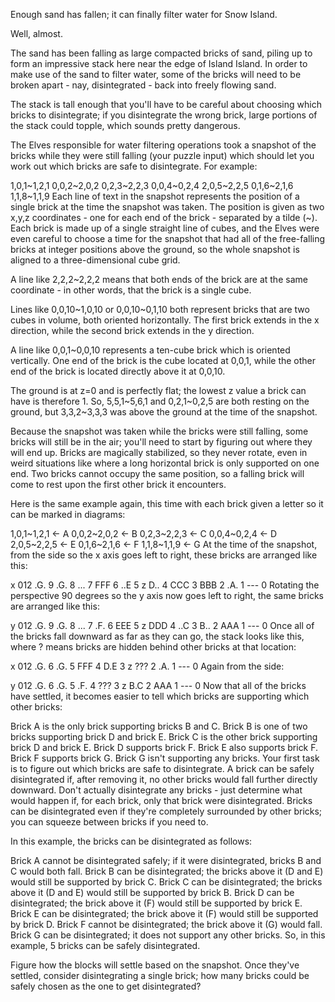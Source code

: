 Enough sand has fallen; it can finally filter water for Snow Island.

Well, almost.

The sand has been falling as large compacted bricks of sand, piling up to form an impressive stack here near the edge of Island Island. In order to make use of the sand to filter water, some of the bricks will need to be broken apart - nay, disintegrated - back into freely flowing sand.

The stack is tall enough that you'll have to be careful about choosing which bricks to disintegrate; if you disintegrate the wrong brick, large portions of the stack could topple, which sounds pretty dangerous.

The Elves responsible for water filtering operations took a snapshot of the bricks while they were still falling (your puzzle input) which should let you work out which bricks are safe to disintegrate. For example:

1,0,1~1,2,1
0,0,2~2,0,2
0,2,3~2,2,3
0,0,4~0,2,4
2,0,5~2,2,5
0,1,6~2,1,6
1,1,8~1,1,9
Each line of text in the snapshot represents the position of a single brick at the time the snapshot was taken. The position is given as two x,y,z coordinates - one for each end of the brick - separated by a tilde (~). Each brick is made up of a single straight line of cubes, and the Elves were even careful to choose a time for the snapshot that had all of the free-falling bricks at integer positions above the ground, so the whole snapshot is aligned to a three-dimensional cube grid.

A line like 2,2,2~2,2,2 means that both ends of the brick are at the same coordinate - in other words, that the brick is a single cube.

Lines like 0,0,10~1,0,10 or 0,0,10~0,1,10 both represent bricks that are two cubes in volume, both oriented horizontally. The first brick extends in the x direction, while the second brick extends in the y direction.

A line like 0,0,1~0,0,10 represents a ten-cube brick which is oriented vertically. One end of the brick is the cube located at 0,0,1, while the other end of the brick is located directly above it at 0,0,10.

The ground is at z=0 and is perfectly flat; the lowest z value a brick can have is therefore 1. So, 5,5,1~5,6,1 and 0,2,1~0,2,5 are both resting on the ground, but 3,3,2~3,3,3 was above the ground at the time of the snapshot.

Because the snapshot was taken while the bricks were still falling, some bricks will still be in the air; you'll need to start by figuring out where they will end up. Bricks are magically stabilized, so they never rotate, even in weird situations like where a long horizontal brick is only supported on one end. Two bricks cannot occupy the same position, so a falling brick will come to rest upon the first other brick it encounters.

Here is the same example again, this time with each brick given a letter so it can be marked in diagrams:

1,0,1~1,2,1   <- A
0,0,2~2,0,2   <- B
0,2,3~2,2,3   <- C
0,0,4~0,2,4   <- D
2,0,5~2,2,5   <- E
0,1,6~2,1,6   <- F
1,1,8~1,1,9   <- G
At the time of the snapshot, from the side so the x axis goes left to right, these bricks are arranged like this:

 x
012
.G. 9
.G. 8
... 7
FFF 6
..E 5 z
D.. 4
CCC 3
BBB 2
.A. 1
--- 0
Rotating the perspective 90 degrees so the y axis now goes left to right, the same bricks are arranged like this:

 y
012
.G. 9
.G. 8
... 7
.F. 6
EEE 5 z
DDD 4
..C 3
B.. 2
AAA 1
--- 0
Once all of the bricks fall downward as far as they can go, the stack looks like this, where ? means bricks are hidden behind other bricks at that location:

 x
012
.G. 6
.G. 5
FFF 4
D.E 3 z
??? 2
.A. 1
--- 0
Again from the side:

 y
012
.G. 6
.G. 5
.F. 4
??? 3 z
B.C 2
AAA 1
--- 0
Now that all of the bricks have settled, it becomes easier to tell which bricks are supporting which other bricks:

Brick A is the only brick supporting bricks B and C.
Brick B is one of two bricks supporting brick D and brick E.
Brick C is the other brick supporting brick D and brick E.
Brick D supports brick F.
Brick E also supports brick F.
Brick F supports brick G.
Brick G isn't supporting any bricks.
Your first task is to figure out which bricks are safe to disintegrate. A brick can be safely disintegrated if, after removing it, no other bricks would fall further directly downward. Don't actually disintegrate any bricks - just determine what would happen if, for each brick, only that brick were disintegrated. Bricks can be disintegrated even if they're completely surrounded by other bricks; you can squeeze between bricks if you need to.

In this example, the bricks can be disintegrated as follows:

Brick A cannot be disintegrated safely; if it were disintegrated, bricks B and C would both fall.
Brick B can be disintegrated; the bricks above it (D and E) would still be supported by brick C.
Brick C can be disintegrated; the bricks above it (D and E) would still be supported by brick B.
Brick D can be disintegrated; the brick above it (F) would still be supported by brick E.
Brick E can be disintegrated; the brick above it (F) would still be supported by brick D.
Brick F cannot be disintegrated; the brick above it (G) would fall.
Brick G can be disintegrated; it does not support any other bricks.
So, in this example, 5 bricks can be safely disintegrated.

Figure how the blocks will settle based on the snapshot. Once they've settled, consider disintegrating a single brick; how many bricks could be safely chosen as the one to get disintegrated?
